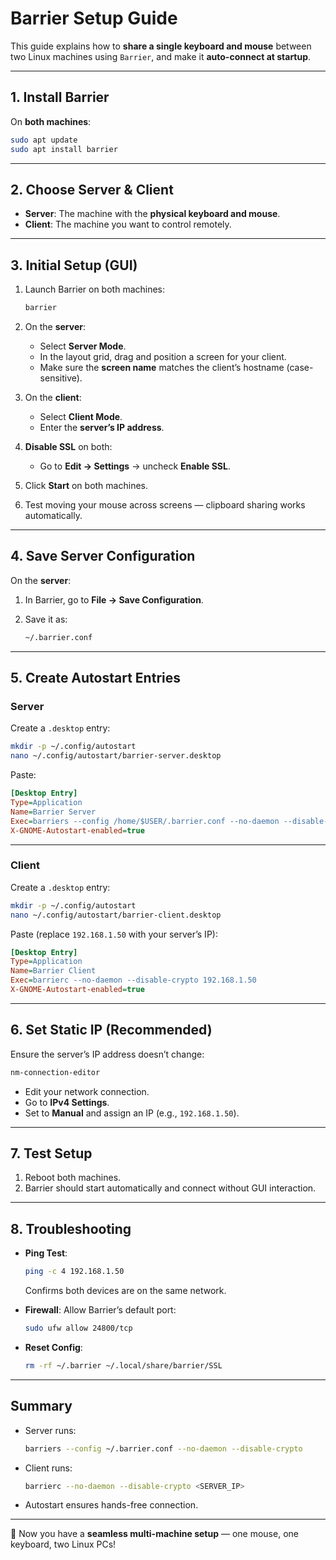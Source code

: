 # Barrier Setup Guide

This guide explains how to **share a single keyboard and mouse** between two Linux machines using `Barrier`, and make it **auto-connect at startup**.

---

## 1. Install Barrier

On **both machines**:

```bash
sudo apt update
sudo apt install barrier
```

---

## 2. Choose Server & Client

- **Server**: The machine with the **physical keyboard and mouse**.
- **Client**: The machine you want to control remotely.

---

## 3. Initial Setup (GUI)

1. Launch Barrier on both machines:

   ```bash
   barrier
   ```

2. On the **server**:

   - Select **Server Mode**.
   - In the layout grid, drag and position a screen for your client.
   - Make sure the **screen name** matches the client’s hostname (case-sensitive).

3. On the **client**:

   - Select **Client Mode**.
   - Enter the **server’s IP address**.

4. **Disable SSL** on both:

   - Go to **Edit → Settings** → uncheck **Enable SSL**.

5. Click **Start** on both machines.
6. Test moving your mouse across screens — clipboard sharing works automatically.

---

## 4. Save Server Configuration

On the **server**:

1. In Barrier, go to **File → Save Configuration**.
2. Save it as:

   ```bash
   ~/.barrier.conf
   ```

---

## 5. Create Autostart Entries

### Server

Create a `.desktop` entry:

```bash
mkdir -p ~/.config/autostart
nano ~/.config/autostart/barrier-server.desktop
```

Paste:

```ini
[Desktop Entry]
Type=Application
Name=Barrier Server
Exec=barriers --config /home/$USER/.barrier.conf --no-daemon --disable-crypto
X-GNOME-Autostart-enabled=true
```

---

### Client

Create a `.desktop` entry:

```bash
mkdir -p ~/.config/autostart
nano ~/.config/autostart/barrier-client.desktop
```

Paste (replace `192.168.1.50` with your server’s IP):

```ini
[Desktop Entry]
Type=Application
Name=Barrier Client
Exec=barrierc --no-daemon --disable-crypto 192.168.1.50
X-GNOME-Autostart-enabled=true
```

---

## 6. Set Static IP (Recommended)

Ensure the server’s IP address doesn’t change:

```bash
nm-connection-editor
```

- Edit your network connection.
- Go to **IPv4 Settings**.
- Set to **Manual** and assign an IP (e.g., `192.168.1.50`).

---

## 7. Test Setup

1. Reboot both machines.
2. Barrier should start automatically and connect without GUI interaction.

---

## 8. Troubleshooting

- **Ping Test**:

  ```bash
  ping -c 4 192.168.1.50
  ```

  Confirms both devices are on the same network.

- **Firewall**:
  Allow Barrier’s default port:

  ```bash
  sudo ufw allow 24800/tcp
  ```

- **Reset Config**:

  ```bash
  rm -rf ~/.barrier ~/.local/share/barrier/SSL
  ```

---

## Summary

- Server runs:

  ```bash
  barriers --config ~/.barrier.conf --no-daemon --disable-crypto
  ```

- Client runs:

  ```bash
  barrierc --no-daemon --disable-crypto <SERVER_IP>
  ```

- Autostart ensures hands-free connection.

---

🎉 Now you have a **seamless multi-machine setup** — one mouse, one keyboard, two Linux PCs!
